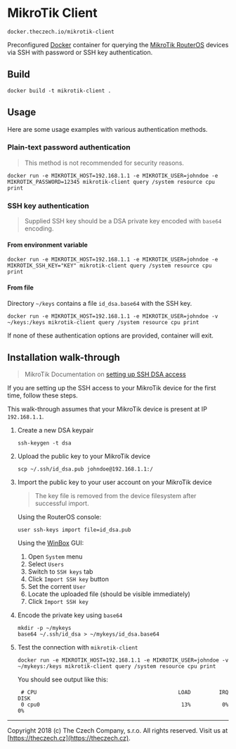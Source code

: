 # MikroTik Client
`docker.theczech.io/mikrotik-client`

Preconfigured [Docker](https://www.docker.com) container for querying the [MikroTik RouterOS](https://mikrotik.com/software) devices via SSH with password or SSH key authentication.

## Build

```
docker build -t mikrotik-client .
```

## Usage

Here are some usage examples with various authentication methods.

### Plain-text password authentication

> This method is not recommended for security reasons.

```
docker run -e MIKROTIK_HOST=192.168.1.1 -e MIKROTIK_USER=johndoe -e MIKROTIK_PASSWORD=12345 mikrotik-client query /system resource cpu print
```

### SSH key authentication

> Supplied SSH key should be a DSA private key encoded with `base64` encoding.

#### From environment variable

```
docker run -e MIKROTIK_HOST=192.168.1.1 -e MIKROTIK_USER=johndoe -e MIKROTIK_SSH_KEY="KEY" mikrotik-client query /system resource cpu print
```

#### From file

Directory `~/keys` contains a file `id_dsa.base64` with the SSH key.

```
docker run -e MIKROTIK_HOST=192.168.1.1 -e MIKROTIK_USER=johndoe -v ~/keys:/keys mikrotik-client query /system resource cpu print
```

If none of these authentication options are provided, container will exit.

## Installation walk-through

> MikroTik Documentation on [setting up SSH DSA access](https://wiki.mikrotik.com/wiki/Use_SSH_to_execute_commands_(DSA_key_login))

If you are setting up the SSH access to your MikroTik device for the first time, follow these steps.

This walk-through assumes that your MikroTik device is present at IP `192.168.1.1`.

1. Create a new DSA keypair

    ```
    ssh-keygen -t dsa
    ```

2. Upload the public key to your MikroTik device

    ```
    scp ~/.ssh/id_dsa.pub johndoe@192.168.1.1:/
    ```

3. Import the public key to your user account on your MikroTik device

    > The key file is removed from the device filesystem after successful import.

    Using the RouterOS console:

    ```
    user ssh-keys import file=id_dsa.pub 
    ```

    Using the [WinBox](https://mikrotik.com/download) GUI:

    1. Open `System` menu
    2. Select `Users`
    3. Switch to `SSH keys` tab
    4. Click `Import SSH key` button
    5. Set the corrent `User`
    6. Locate the uploaded file (should be visible immediately)
    7. Click `Import SSH key`

4. Encode the private key using `base64`

    ```
    mkdir -p ~/mykeys
    base64 ~/.ssh/id_dsa > ~/mykeys/id_dsa.base64
    ```

5. Test the connection with `mikrotik-client`

    ```
    docker run -e MIKROTIK_HOST=192.168.1.1 -e MIKROTIK_USER=johndoe -v ~/mykeys:/keys mikrotik-client query /system resource cpu print
    ```

    You should see output like this:

    ```
     # CPU                                             LOAD         IRQ        DISK
     0 cpu0                                             13%          0%          0%
    ```

---

Copyright 2018 (c) The Czech Company, s.r.o. All rights reserved. Visit us at [https://theczech.cz](https://theczech.cz).